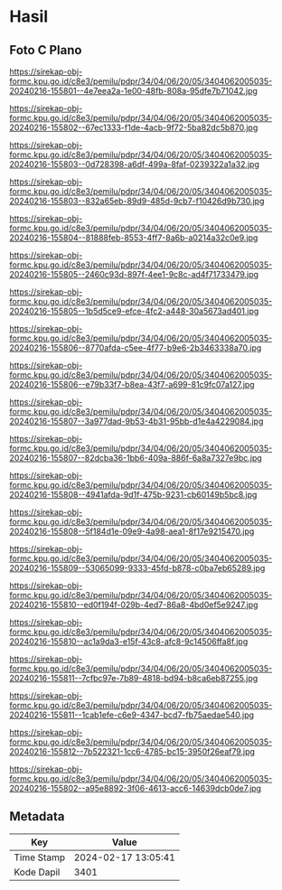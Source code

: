 # Hasil

## Foto C Plano

https://sirekap-obj-formc.kpu.go.id/c8e3/pemilu/pdpr/34/04/06/20/05/3404062005035-20240216-155801--4e7eea2a-1e00-48fb-808a-95dfe7b71042.jpg

https://sirekap-obj-formc.kpu.go.id/c8e3/pemilu/pdpr/34/04/06/20/05/3404062005035-20240216-155802--67ec1333-f1de-4acb-9f72-5ba82dc5b870.jpg

https://sirekap-obj-formc.kpu.go.id/c8e3/pemilu/pdpr/34/04/06/20/05/3404062005035-20240216-155803--0d728398-a6df-499a-8faf-0239322a1a32.jpg

https://sirekap-obj-formc.kpu.go.id/c8e3/pemilu/pdpr/34/04/06/20/05/3404062005035-20240216-155803--832a65eb-89d9-485d-9cb7-f10426d9b730.jpg

https://sirekap-obj-formc.kpu.go.id/c8e3/pemilu/pdpr/34/04/06/20/05/3404062005035-20240216-155804--81888feb-8553-4ff7-8a6b-a0214a32c0e9.jpg

https://sirekap-obj-formc.kpu.go.id/c8e3/pemilu/pdpr/34/04/06/20/05/3404062005035-20240216-155805--2460c93d-897f-4ee1-9c8c-ad4f71733479.jpg

https://sirekap-obj-formc.kpu.go.id/c8e3/pemilu/pdpr/34/04/06/20/05/3404062005035-20240216-155805--1b5d5ce9-efce-4fc2-a448-30a5673ad401.jpg

https://sirekap-obj-formc.kpu.go.id/c8e3/pemilu/pdpr/34/04/06/20/05/3404062005035-20240216-155806--8770afda-c5ee-4f77-b9e6-2b3463338a70.jpg

https://sirekap-obj-formc.kpu.go.id/c8e3/pemilu/pdpr/34/04/06/20/05/3404062005035-20240216-155806--e79b33f7-b8ea-43f7-a699-81c9fc07a127.jpg

https://sirekap-obj-formc.kpu.go.id/c8e3/pemilu/pdpr/34/04/06/20/05/3404062005035-20240216-155807--3a977dad-9b53-4b31-95bb-d1e4a4229084.jpg

https://sirekap-obj-formc.kpu.go.id/c8e3/pemilu/pdpr/34/04/06/20/05/3404062005035-20240216-155807--82dcba36-1bb6-409a-886f-6a8a7327e9bc.jpg

https://sirekap-obj-formc.kpu.go.id/c8e3/pemilu/pdpr/34/04/06/20/05/3404062005035-20240216-155808--4941afda-9d1f-475b-9231-cb60149b5bc8.jpg

https://sirekap-obj-formc.kpu.go.id/c8e3/pemilu/pdpr/34/04/06/20/05/3404062005035-20240216-155808--5f184d1e-09e9-4a98-aea1-8f17e9215470.jpg

https://sirekap-obj-formc.kpu.go.id/c8e3/pemilu/pdpr/34/04/06/20/05/3404062005035-20240216-155809--53065099-9333-45fd-b878-c0ba7eb65289.jpg

https://sirekap-obj-formc.kpu.go.id/c8e3/pemilu/pdpr/34/04/06/20/05/3404062005035-20240216-155810--ed0f194f-029b-4ed7-86a8-4bd0ef5e9247.jpg

https://sirekap-obj-formc.kpu.go.id/c8e3/pemilu/pdpr/34/04/06/20/05/3404062005035-20240216-155810--ac1a9da3-e15f-43c8-afc8-9c14506ffa8f.jpg

https://sirekap-obj-formc.kpu.go.id/c8e3/pemilu/pdpr/34/04/06/20/05/3404062005035-20240216-155811--7cfbc97e-7b89-4818-bd94-b8ca6eb87255.jpg

https://sirekap-obj-formc.kpu.go.id/c8e3/pemilu/pdpr/34/04/06/20/05/3404062005035-20240216-155811--1cab1efe-c6e9-4347-bcd7-fb75aedae540.jpg

https://sirekap-obj-formc.kpu.go.id/c8e3/pemilu/pdpr/34/04/06/20/05/3404062005035-20240216-155812--7b522321-1cc6-4785-bc15-3950f26eaf79.jpg

https://sirekap-obj-formc.kpu.go.id/c8e3/pemilu/pdpr/34/04/06/20/05/3404062005035-20240216-155802--a95e8892-3f06-4613-acc6-14639dcb0de7.jpg


## Metadata

| Key        | Value               |
| ---------- | ------------------- |
| Time Stamp | 2024-02-17 13:05:41 |
| Kode Dapil | 3401                |



